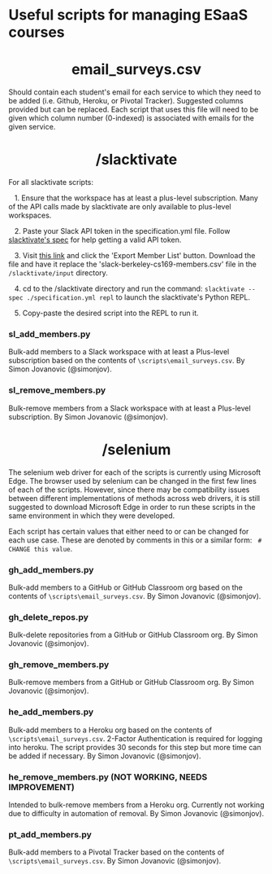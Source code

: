 # Useful scripts for managing ESaaS courses

# <center>__email_surveys.csv__</center>

Should contain each student's email for each service to which they need to be added (i.e. Github, Heroku, or Pivotal Tracker). Suggested columns provided but can be replaced. Each script that uses this file will need to be given which column number (0-indexed) is associated with emails for the given service.

# <center>__/slacktivate__</center>
For all slacktivate scripts:

&nbsp;&nbsp;&nbsp;1. Ensure that the workspace has at least a plus-level subscription. Many of the API calls made by slacktivate are only available to plus-level workspaces.

&nbsp;&nbsp;&nbsp;2. Paste your Slack API token in the specification.yml file. Follow [slacktivate's spec](https://github.com/jlumbroso/slacktivate#prerequisites-having-owner-access-and-getting-an-api-token) for help getting a valid API token.

&nbsp;&nbsp;&nbsp;3. Visit [this link](https://berkeley-cs169.slack.com/admin) and click the 'Export Member List' button. Download the file and have it replace the 'slack-berkeley-cs169-members.csv' file in the `/slacktivate/input` directory.

&nbsp;&nbsp;&nbsp;4. cd to the /slacktivate directory and run the command: `slacktivate --spec ./specification.yml repl` to launch the slacktivate's Python REPL.

&nbsp;&nbsp;&nbsp;5. Copy-paste the desired script into the REPL to run it.

### __sl_add_members.py__

Bulk-add members to a Slack workspace with at least a Plus-level subscription based on the contents of `\scripts\email_surveys.csv`. By Simon Jovanovic (@simonjov).

### __sl_remove_members.py__

Bulk-remove members from a Slack workspace with at least a Plus-level subscription. By Simon Jovanovic (@simonjov).

# <center> __/selenium__ </center>
The selenium web driver for each of the scripts is currently using Microsoft Edge. The browser used by selenium can be changed in the first few lines of each of the scripts. However, since there may be compatibility issues between different implementations of methods across web drivers, it is still suggested to download Microsoft Edge in order to run these scripts in the same environment in which they were developed.

Each script has certain values that either need to or can be changed for each use case. These are denoted by comments in this or a similar form: &nbsp; `# CHANGE this value`.

### __gh_add_members.py__

Bulk-add members to a GitHub or GitHub Classroom org based on the contents of `\scripts\email_surveys.csv`. By Simon Jovanovic (@simonjov).

### __gh_delete_repos.py__

Bulk-delete repositories from a GitHub or GitHub Classroom org. By Simon Jovanovic (@simonjov).

### __gh_remove_members.py__

Bulk-remove members from a GitHub or GitHub Classroom org. By Simon Jovanovic (@simonjov).

### __he_add_members.py__

Bulk-add members to a Heroku org based on the contents of `\scripts\email_surveys.csv`. 2-Factor Authentication is required for logging into heroku. The script provides 30 seconds for this step but more time can be added if necessary. By Simon Jovanovic (@simonjov).

### __he_remove_members.py (NOT WORKING, NEEDS IMPROVEMENT)__

Intended to bulk-remove members from a Heroku org. Currently not working due to difficulty in automation of removal. By Simon Jovanovic (@simonjov).

### __pt_add_members.py__

Bulk-add members to a Pivotal Tracker based on the contents of `\scripts\email_surveys.csv`. By Simon Jovanovic (@simonjov).


